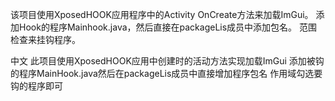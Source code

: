 该项目使用XposedHOOK应用程序中的Activity OnCreate方法来加载ImGui。
添加Hook的程序Mainhook.java，然后直接在packageLis成员中添加包名。
范围检查来挂钩程序。

中文
此项目使用XposedHOOK应用中创建时的活动方法实现加载ImGui
添加被钩的程序MainHook.java然后在packageLis成员中直接增加程序包名
作用域勾选要钩的程序即可
